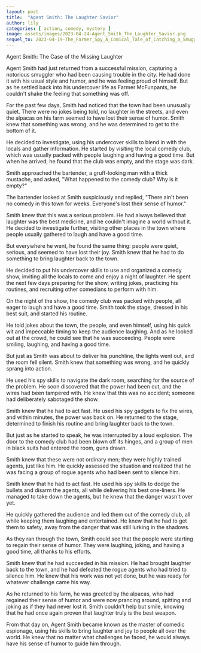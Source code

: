 ```yaml
---
layout: post
title:  "Agent Smith: The Laughter Savior"
author: lily
categories: [ action, comedy, mystery ]
image: assets/images/2023-04-24-Agent_Smith_The_Laughter_Savior.png
sequel_to: 2023-04-19-The_Farmer_Spy_A_Comical_Tale_of_Catching_a_Smuggler.md
---
```

Agent Smith: The Case of the Missing Laughter

Agent Smith had just returned from a successful mission, capturing a notorious smuggler who had been causing trouble in the city. He had done it with his usual style and humor, and he was feeling proud of himself. But as he settled back into his undercover life as Farmer McFunpants, he couldn't shake the feeling that something was off.

For the past few days, Smith had noticed that the town had been unusually quiet. There were no jokes being told, no laughter in the streets, and even the alpacas on his farm seemed to have lost their sense of humor. Smith knew that something was wrong, and he was determined to get to the bottom of it.

He decided to investigate, using his undercover skills to blend in with the locals and gather information. He started by visiting the local comedy club, which was usually packed with people laughing and having a good time. But when he arrived, he found that the club was empty, and the stage was dark.

Smith approached the bartender, a gruff-looking man with a thick mustache, and asked, "What happened to the comedy club? Why is it empty?"

The bartender looked at Smith suspiciously and replied, "There ain't been no comedy in this town for weeks. Everyone's lost their sense of humor."

Smith knew that this was a serious problem. He had always believed that laughter was the best medicine, and he couldn't imagine a world without it. He decided to investigate further, visiting other places in the town where people usually gathered to laugh and have a good time.

But everywhere he went, he found the same thing: people were quiet, serious, and seemed to have lost their joy. Smith knew that he had to do something to bring laughter back to the town.

He decided to put his undercover skills to use and organized a comedy show, inviting all the locals to come and enjoy a night of laughter. He spent the next few days preparing for the show, writing jokes, practicing his routines, and recruiting other comedians to perform with him.

On the night of the show, the comedy club was packed with people, all eager to laugh and have a good time. Smith took the stage, dressed in his best suit, and started his routine.

He told jokes about the town, the people, and even himself, using his quick wit and impeccable timing to keep the audience laughing. And as he looked out at the crowd, he could see that he was succeeding. People were smiling, laughing, and having a good time.

But just as Smith was about to deliver his punchline, the lights went out, and the room fell silent. Smith knew that something was wrong, and he quickly sprang into action.

He used his spy skills to navigate the dark room, searching for the source of the problem. He soon discovered that the power had been cut, and the wires had been tampered with. He knew that this was no accident; someone had deliberately sabotaged the show.

Smith knew that he had to act fast. He used his spy gadgets to fix the wires, and within minutes, the power was back on. He returned to the stage, determined to finish his routine and bring laughter back to the town.

But just as he started to speak, he was interrupted by a loud explosion. The door to the comedy club had been blown off its hinges, and a group of men in black suits had entered the room, guns drawn.

Smith knew that these were not ordinary men; they were highly trained agents, just like him. He quickly assessed the situation and realized that he was facing a group of rogue agents who had been sent to silence him.

Smith knew that he had to act fast. He used his spy skills to dodge the bullets and disarm the agents, all while delivering his best one-liners. He managed to take down the agents, but he knew that the danger wasn't over yet.

He quickly gathered the audience and led them out of the comedy club, all while keeping them laughing and entertained. He knew that he had to get them to safety, away from the danger that was still lurking in the shadows.

As they ran through the town, Smith could see that the people were starting to regain their sense of humor. They were laughing, joking, and having a good time, all thanks to his efforts.

Smith knew that he had succeeded in his mission. He had brought laughter back to the town, and he had defeated the rogue agents who had tried to silence him. He knew that his work was not yet done, but he was ready for whatever challenge came his way.

As he returned to his farm, he was greeted by the alpacas, who had regained their sense of humor and were now prancing around, spitting and joking as if they had never lost it. Smith couldn't help but smile, knowing that he had once again proven that laughter truly is the best weapon.

From that day on, Agent Smith became known as the master of comedic espionage, using his skills to bring laughter and joy to people all over the world. He knew that no matter what challenges he faced, he would always have his sense of humor to guide him through.